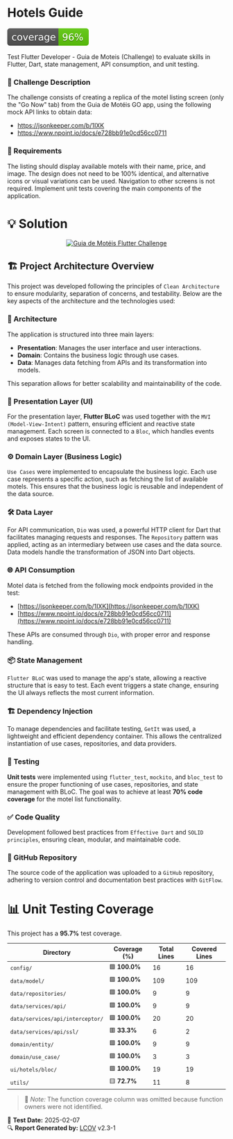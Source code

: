 # Hotels Guide
![Coverage](coverage_badge.svg?sanitize=true)

Test Flutter Developer - Guia de Moteis (Challenge) to evaluate skills in Flutter, Dart, state management, API consumption, and unit testing.

### 🎯 Challenge Description

The challenge consists of creating a replica of the motel listing screen (only the "Go Now" tab) from the Guia de Motéis GO app, using the following mock API links to obtain data:

- https://jsonkeeper.com/b/1IXK
- https://www.npoint.io/docs/e728bb91e0cd56cc0711

### 📌 Requirements

The listing should display available motels with their name, price, and image.
The design does not need to be 100% identical, and alternative icons or visual variations can be used.
Navigation to other screens is not required.
Implement unit tests covering the main components of the application.

# 💡 Solution

<p align="center">
  <a href="https://www.youtube.com/watch?v=mwY4PWfcDMw">
    <img src="https://img.youtube.com/vi/mwY4PWfcDMw/0.jpg" alt="Guia de Motéis Flutter Challenge"/>
  </a>
</p>

## 🏗️ Project Architecture Overview

This project was developed following the principles of `Clean Architecture` to ensure modularity, separation of concerns, and testability. Below are the key aspects of the architecture and the technologies used:

### 📌 Architecture

The application is structured into three main layers:

- **Presentation**: Manages the user interface and user interactions.
- **Domain**: Contains the business logic through use cases.
- **Data**: Manages data fetching from APIs and its transformation into models.

This separation allows for better scalability and maintainability of the code.

### 🎨 Presentation Layer (UI)
For the presentation layer, **Flutter BLoC** was used together with the `MVI (Model-View-Intent)` pattern, ensuring efficient and reactive state management. Each screen is connected to a `Bloc`, which handles events and exposes states to the UI.

### ⚙️ Domain Layer (Business Logic)
`Use Cases` were implemented to encapsulate the business logic. Each use case represents a specific action, such as fetching the list of available motels. This ensures that the business logic is reusable and independent of the data source.

### 🛠️ Data Layer
For API communication, `Dio` was used, a powerful HTTP client for Dart that facilitates managing requests and responses. The `Repository` pattern was applied, acting as an intermediary between use cases and the data source. Data models handle the transformation of JSON into Dart objects.

### 🌐 API Consumption
Motel data is fetched from the following mock endpoints provided in the test:
- [https://jsonkeeper.com/b/1IXK](https://jsonkeeper.com/b/1IXK)
- [https://www.npoint.io/docs/e728bb91e0cd56cc0711](https://www.npoint.io/docs/e728bb91e0cd56cc0711)

These APIs are consumed through `Dio`, with proper error and response handling.

### 📦 State Management
`Flutter BLoC` was used to manage the app's state, allowing a reactive structure that is easy to test. Each event triggers a state change, ensuring the UI always reflects the most current information.

### 🏗️ Dependency Injection
To manage dependencies and facilitate testing, `GetIt` was used, a lightweight and efficient dependency container. This allows the centralized instantiation of use cases, repositories, and data providers.

### 🧪 Testing
**Unit tests** were implemented using `flutter_test`, `mockito`, and `bloc_test` to ensure the proper functioning of use cases, repositories, and state management with BLoC. The goal was to achieve at least **70% code coverage** for the motel list functionality.

### ✅ Code Quality
Development followed best practices from `Effective Dart` and `SOLID principles`, ensuring clean, modular, and maintainable code.

### 🚀 GitHub Repository
The source code of the application was uploaded to a `GitHub` repository, adhering to version control and documentation best practices with `GitFlow`.


# 📊 Unit Testing Coverage

This project has a **95.7%** test coverage.

| Directory                             | Coverage (%) | Total Lines | Covered Lines |
|--------------------------------------|--------------|-------------|---------------|
| `config/`                            | 🟩 **100.0%**  | 16          | 16            |
| `data/model/`                        | 🟩 **100.0%**  | 109         | 109           |
| `data/repositories/`                 | 🟩 **100.0%**  | 9           | 9             |
| `data/services/api/`                 | 🟩 **100.0%**  | 9           | 9             |
| `data/services/api/interceptor/`     | 🟩 **100.0%**  | 20          | 20            |
| `data/services/api/ssl/`             | 🟥 **33.3%**   | 6           | 2             |
| `domain/entity/`                     | 🟩 **100.0%**  | 9           | 9             |
| `domain/use_case/`                   | 🟩 **100.0%**  | 3           | 3             |
| `ui/hotels/bloc/`                    | 🟩 **100.0%**  | 19          | 19            |
| `utils/`                              | 🟨 **72.7%**   | 11          | 8             |

> 📌 *Note:* The function coverage column was omitted because function owners were not identified.

📅 **Test Date:** 2025-02-07  
🔍 **Report Generated by:** [LCOV](http://ltp.sourceforge.net/coverage/lcov.php) v2.3-1

